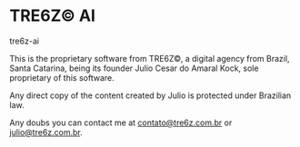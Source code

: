 # TRE6Z© AI
tre6z-ai

This is the proprietary software from TRE6Z©, a digital agency from Brazil, Santa Catarina, being its founder Julio Cesar do Amaral Kock, sole proprietary of this software. 

Any direct copy of the content created by Julio is protected under Brazilian law.

Any doubs you can contact me at contato@tre6z.com.br or julio@tre6z.com.br.

